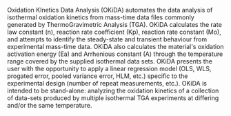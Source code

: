 
Oxidation KInetics Data Analysis (OKiDA) automates the data analysis of isothermal oxidation kinetics from mass-time data files commonly generated by ThermoGravimetric Analysis (TGA). OKiDA calculates the rate law constant (n), reaction rate coefficient (Kp), reaction rate constant (Mo), and attempts to identify the steady-state and transient behaviour from experimental mass-time data. OKiDA also calculates the material's oxidation activation energy (Ea) and Arrhenious constant (A) through the temperature range covered by the supplied isothermal data sets. OKiDA presents the user with the opportunity to apply a linear regression model (OLS, WLS, progated error, pooled variance error, HLM, etc.) specific to the experimental design (number of repeat measurements, etc.). OKiDA is intended to be stand-alone: analyzing the oxidation kinetics of a collection of data-sets produced by multiple isothermal TGA experiments at differing and/or the same temperature.
